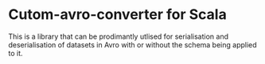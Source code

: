 # Cutom-avro-converter for Scala
This is a library that can be prodimantly utlised for serialisation and deserialisation of datasets in Avro with or without the schema being applied to it.
